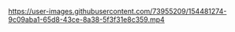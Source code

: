 

https://user-images.githubusercontent.com/73955209/154481274-9c09aba1-65d8-43ce-8a38-5f3f31e8c359.mp4

